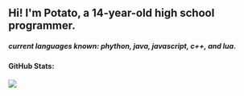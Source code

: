 <h2>Hi! I'm Potato, a 14-year-old high school programmer.</h2>


<h5>current languages known: phython, java, javascript, c++, and lua.</h5>

<h4>GitHub Stats:</h4>

![](https://github-readme-streak-stats.herokuapp.com/?user=dragon731012&theme=dark&hide_border=false)<br/>
